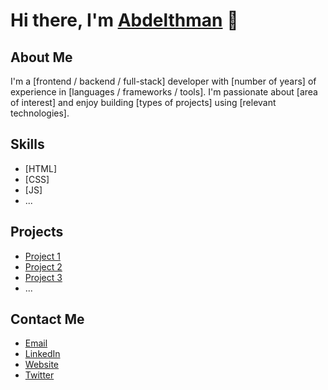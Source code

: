 # Hi there, I'm [Abdelthman](https://mein-portfolio-beta.vercel.app/) 👋

## About Me

I'm a [frontend / backend / full-stack] developer with [number of years] of experience in [languages / frameworks / tools]. I'm passionate about [area of interest] and enjoy building [types of projects] using [relevant technologies].

## Skills

- [HTML]
- [CSS]
- [JS]
- ...

## Projects

- [Project 1](https://github.com/your-username/project-1)
- [Project 2](https://github.com/your-username/project-2)
- [Project 3](https://github.com/your-username/project-3)
- ...

## Contact Me

- [Email](mailto:your-email@example.com)
- [LinkedIn](https://www.linkedin.com/in/your-profile/)
- [Website](https://your-website.com/)
- [Twitter](https://twitter.com/your-handle/)

